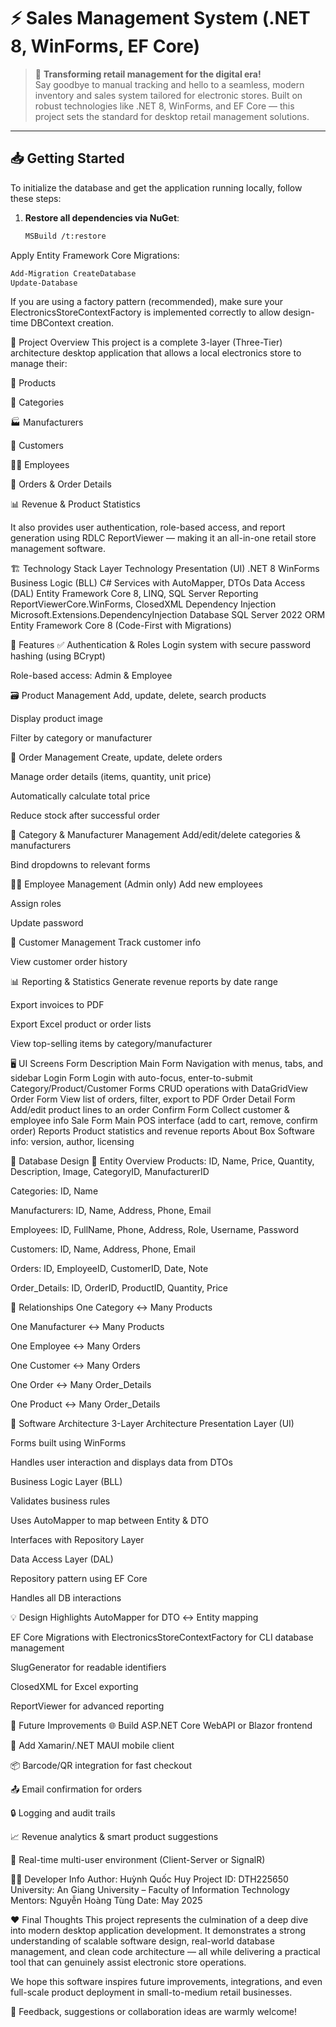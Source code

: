 # ⚡ Sales Management System (.NET 8, WinForms, EF Core)

> 🚀 **Transforming retail management for the digital era!**  
> Say goodbye to manual tracking and hello to a seamless, modern inventory and sales system tailored for electronic stores. Built on robust technologies like .NET 8, WinForms, and EF Core — this project sets the standard for desktop retail management solutions.

---

## 📥 Getting Started

To initialize the database and get the application running locally, follow these steps:

1. **Restore all dependencies via NuGet**:
   ```bash
   MSBuild /t:restore
   ```
Apply Entity Framework Core Migrations:

```bash
Add-Migration CreateDatabase
Update-Database
```
If you are using a factory pattern (recommended), make sure your ElectronicsStoreContextFactory is implemented correctly to allow design-time DBContext creation.

📌 Project Overview
This project is a complete 3-layer (Three-Tier) architecture desktop application that allows a local electronics store to manage their:

🔧 Products

📂 Categories

🏭 Manufacturers

👥 Customers

👨‍💼 Employees

🧾 Orders & Order Details

📊 Revenue & Product Statistics

It also provides user authentication, role-based access, and report generation using RDLC ReportViewer — making it an all-in-one retail store management software.

🏗️ Technology Stack
Layer	Technology
Presentation (UI)	.NET 8 WinForms
Business Logic (BLL)	C# Services with AutoMapper, DTOs
Data Access (DAL)	Entity Framework Core 8, LINQ, SQL Server
Reporting	ReportViewerCore.WinForms, ClosedXML
Dependency Injection	Microsoft.Extensions.DependencyInjection
Database	SQL Server 2022
ORM	Entity Framework Core 8 (Code-First with Migrations)

📂 Features
✅ Authentication & Roles
Login system with secure password hashing (using BCrypt)

Role-based access: Admin & Employee

🗃 Product Management
Add, update, delete, search products

Display product image

Filter by category or manufacturer

🧾 Order Management
Create, update, delete orders

Manage order details (items, quantity, unit price)

Automatically calculate total price

Reduce stock after successful order

📁 Category & Manufacturer Management
Add/edit/delete categories & manufacturers

Bind dropdowns to relevant forms

👨‍💼 Employee Management (Admin only)
Add new employees

Assign roles

Update password

👥 Customer Management
Track customer info

View customer order history

📊 Reporting & Statistics
Generate revenue reports by date range

Export invoices to PDF

Export Excel product or order lists

View top-selling items by category/manufacturer

🖥️ UI Screens
Form	Description
Main Form	Navigation with menus, tabs, and sidebar
Login Form	Login with auto-focus, enter-to-submit
Category/Product/Customer Forms	CRUD operations with DataGridView
Order Form	View list of orders, filter, export to PDF
Order Detail Form	Add/edit product lines to an order
Confirm Form	Collect customer & employee info
Sale Form	Main POS interface (add to cart, remove, confirm order)
Reports	Product statistics and revenue reports
About Box	Software info: version, author, licensing

🧱 Database Design
📑 Entity Overview
Products: ID, Name, Price, Quantity, Description, Image, CategoryID, ManufacturerID

Categories: ID, Name

Manufacturers: ID, Name, Address, Phone, Email

Employees: ID, FullName, Phone, Address, Role, Username, Password

Customers: ID, Name, Address, Phone, Email

Orders: ID, EmployeeID, CustomerID, Date, Note

Order_Details: ID, OrderID, ProductID, Quantity, Price

🔗 Relationships
One Category ↔ Many Products

One Manufacturer ↔ Many Products

One Employee ↔ Many Orders

One Customer ↔ Many Orders

One Order ↔ Many Order_Details

One Product ↔ Many Order_Details

🧠 Software Architecture
3-Layer Architecture
Presentation Layer (UI)

Forms built using WinForms

Handles user interaction and displays data from DTOs

Business Logic Layer (BLL)

Validates business rules

Uses AutoMapper to map between Entity & DTO

Interfaces with Repository Layer

Data Access Layer (DAL)

Repository pattern using EF Core

Handles all DB interactions

💡 Design Highlights
AutoMapper for DTO ↔ Entity mapping

EF Core Migrations with ElectronicsStoreContextFactory for CLI database management

SlugGenerator for readable identifiers

ClosedXML for Excel exporting

ReportViewer for advanced reporting

🚧 Future Improvements
🌐 Build ASP.NET Core WebAPI or Blazor frontend

📱 Add Xamarin/.NET MAUI mobile client

📦 Barcode/QR integration for fast checkout

📤 Email confirmation for orders

🔒 Logging and audit trails

📈 Revenue analytics & smart product suggestions

🔗 Real-time multi-user environment (Client-Server or SignalR)

👨‍💻 Developer Info
Author: Huỳnh Quốc Huy
Project ID: DTH225650
University: An Giang University – Faculty of Information Technology
Mentors: Nguyễn Hoàng Tùng
Date: May 2025

❤️ Final Thoughts
This project represents the culmination of a deep dive into modern desktop application development. It demonstrates a strong understanding of scalable software design, real-world database management, and clean code architecture — all while delivering a practical tool that can genuinely assist electronic store operations.

We hope this software inspires future improvements, integrations, and even full-scale product deployment in small-to-medium retail businesses.

💬 Feedback, suggestions or collaboration ideas are warmly welcome!
